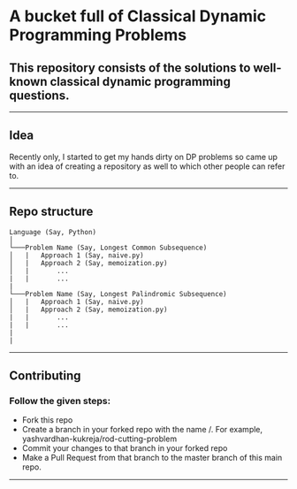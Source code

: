 # A bucket full of Classical Dynamic Programming Problems

## This repository consists of the solutions to well-known classical dynamic programming questions.

------

## Idea

Recently only, I started to get my hands dirty on DP problems so came up with an idea of creating a repository as well to which other people can refer to.

------

## Repo structure

```
Language (Say, Python)
│
└───Problem Name (Say, Longest Common Subsequence)
│   |   Approach 1 (Say, naive.py)
│   |   Approach 2 (Say, memoization.py)
│   |       ...   
|   |       ...
|
└───Problem Name (Say, Longest Palindromic Subsequence)
│   |   Approach 1 (Say, naive.py)
│   |   Approach 2 (Say, memoization.py)  
|   |       ...
|   |       ...
|
|
```
---

## Contributing

### Follow the given steps:

- Fork this repo
- Create a branch in your forked repo with the name <user-name>/<feature-name>. For example, yashvardhan-kukreja/rod-cutting-problem
- Commit your changes to that branch in your forked repo
- Make a Pull Request from that branch to the master branch of this main repo.

------